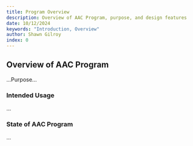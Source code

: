 ```yaml
---
title: Program Overview
description: Overview of AAC Program, purpose, and design features
date: 10/12/2024
keywords: "Introduction, Overview"
author: Shawn Gilroy
index: 0
---
```


## Overview of AAC Program

...Purpose...

### Intended Usage

...

### State of AAC Program

...
